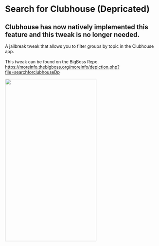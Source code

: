 # Search for Clubhouse (Depricated)

## Clubhouse has now natively implemented this feature and this tweak is no longer needed.




A jailbreak tweak that allows you to filter groups by topic in the Clubhouse app.<br><br>
This tweak can be found on the BigBoss Repo.<br>
https://moreinfo.thebigboss.org/moreinfo/depiction.php?file=searchforclubhouseDp

<img src="demo.gif" width="300" height="533">
